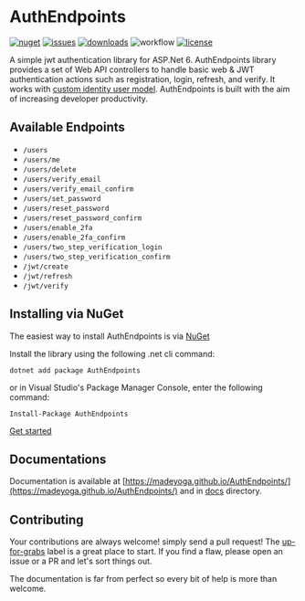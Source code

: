 # AuthEndpoints
[![nuget](https://img.shields.io/nuget/v/AuthEndpoints?label=version&logo=NuGet&style=flat-square)](https://www.nuget.org/packages/AuthEndpoints/)
[![issues](https://img.shields.io/github/issues/madeyoga/AuthEndpoints?color=blue&logo=github&style=flat-square)](https://github.com/madeyoga/AuthEndpoints/issues)
[![downloads](https://img.shields.io/nuget/dt/AuthEndpoints?color=blue&style=flat-square&logo=nuget)](https://www.nuget.org/packages/AuthEndpoints/)
![workflow](https://github.com/madeyoga/AuthEndpoints/actions/workflows/dotnet.yml/badge.svg)
[![license](https://img.shields.io/github/license/madeyoga/AuthEndpoints?color=blue&style=flat-square&logo=github)](https://github.com/madeyoga/AuthEndpoints/blob/main/LICENSE)

A simple jwt authentication library for ASP.Net 6. AuthEndpoints library provides a set of Web API controllers to handle basic web & JWT authentication actions such as registration, login, refresh, and verify. It works with [custom identity user model](https://docs.microsoft.com/en-us/aspnet/core/security/authentication/customize-identity-model?view=aspnetcore-6.0#custom-user-data). AuthEndpoints is built with the aim of increasing developer productivity.

## Available Endpoints

- `/users`
- `/users/me`
- `/users/delete`
- `/users/verify_email`
- `/users/verify_email_confirm`
- `/users/set_password`
- `/users/reset_password`
- `/users/reset_password_confirm`
- `/users/enable_2fa`
- `/users/enable_2fa_confirm`
- `/users/two_step_verification_login`
- `/users/two_step_verification_confirm`
- `/jwt/create`
- `/jwt/refresh`
- `/jwt/verify`

## Installing via NuGet
The easiest way to install AuthEndpoints is via [NuGet](https://www.nuget.org/packages/AuthEndpoints/)

Install the library using the following .net cli command:

```
dotnet add package AuthEndpoints
```

or in Visual Studio's Package Manager Console, enter the following command:

```
Install-Package AuthEndpoints
```

[Get started](https://madeyoga.github.io/AuthEndpoints/wiki/get-started.html)

## Documentations
Documentation is available at [https://madeyoga.github.io/AuthEndpoints/](https://madeyoga.github.io/AuthEndpoints/) and in [docs](https://github.com/madeyoga/AuthEndpoints/tree/main/docs) directory.

## Contributing
Your contributions are always welcome! simply send a pull request! The [up-for-grabs](https://github.com/madeyoga/AuthEndpoints/labels/up-for-grabs) label is a great place to start. If you find a flaw, please open an issue or a PR and let's sort things out.

The documentation is far from perfect so every bit of help is more than welcome.
